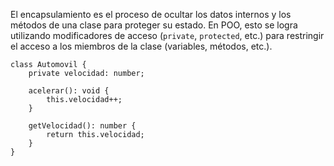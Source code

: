 El encapsulamiento es el proceso de ocultar los datos internos y los métodos de una clase para proteger su estado. En POO, esto se logra utilizando modificadores de acceso (`private`, `protected`, etc.) para restringir el acceso a los miembros de la clase (variables, métodos, etc.).
```TS
class Automovil {
    private velocidad: number;

    acelerar(): void {
        this.velocidad++;
    }

    getVelocidad(): number {
        return this.velocidad;
    }
}

```